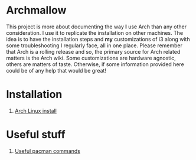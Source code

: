 # Archmallow
This project is more about documenting the way **I** use Arch than any other consideration. I use it to replicate the installation on other machines. The idea is to have the installation steps and **my** customizations of i3 along with some troubleshooting I regularly face, all in one place.
Please remember that Arch is a rolling release and so, the primary source for Arch related matters is the Arch wiki. Some customizations are hardware agnostic, others are matters of taste. Otherwise, if some information provided here could be of any help that would be great!
# Installation
1. [Arch Linux install](./docs/arch-install.md)

# Useful stuff
1. [Useful pacman commands](./docs/useful-pacman-commands.md)
